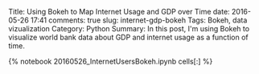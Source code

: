 ﻿Title: Using Bokeh to Map Internet Usage and GDP over Time
date: 2016-05-26 17:41
comments: true
slug: internet-gdp-bokeh
Tags: Bokeh, data vizualization
Category: Python
Summary: In this post, I'm using Bokeh to visualize world bank data about GDP and internet usage as a function of time.

{% notebook 20160526_InternetUsersBokeh.ipynb cells[:] %}
